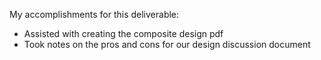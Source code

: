 My accomplishments for this deliverable:
* Assisted with creating the composite design pdf
* Took notes on the pros and cons for our design discussion document